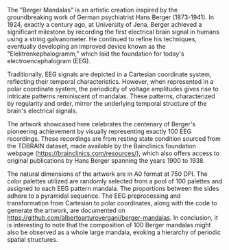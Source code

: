 The "Berger Mandalas" is an artistic creation inspired by the groundbreaking work of German psychiatrist Hans Berger (1873-1941). In 1924, exactly a century ago, at University of Jena, Berger achieved a significant milestone by recording the first electrical brain signal in humans using a string galvanometer. He continued to refine his techniques, eventually developing an improved device known as the "Elektrenkephalogramm," which laid the foundation for today's electroencephalogram (EEG).

Traditionally, EEG signals are depicted in a Cartesian coordinate system, reflecting their temporal characteristics. However, when represented in a polar coordinate system, the periodicity of voltage amplitudes gives rise to intricate patterns reminiscent of mandalas. These patterns, characterized by regularity and order, mirror the underlying temporal structure of the brain's electrical signals. 

The artwork showcased here celebrates the centenary of Berger's pioneering achievement by visually representing exactly 100 EEG recordings. These recordings are from resting state condition sourced from the TDBRAIN dataset, made available by the Bainclinics foundation webpage (https://brainclinics.com/resources/), which also offers access to original publications by Hans Berger spanning the years 1900 to 1938.

The natural dimensions of the artwork are in A0 format at 750 DPI. The color palettes utilized are randomly selected from a pool of 100 palettes and assigned to each EEG pattern mandala. The proportions between the sides adhere to a pyramidal sequence. The EEG preprocessing and transformation from Cartesian to polar coordinates, along with the code to generate the artwork, are documented on https://github.com/albertoarturovergani/berger-mandalas. In conclusion, it is interesting to note that the composition of 100 Berger mandalas might also be observed as a whole large mandala, evoking a hierarchy of periodic spatial structures.
